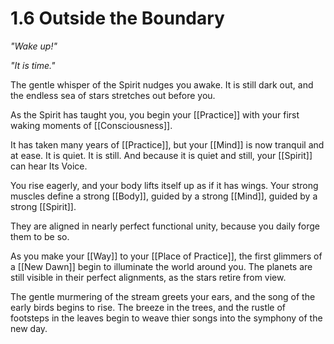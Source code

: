 # 1.6 Outside the Boundary
_"Wake up!"_

_"It is time."_

The gentle whisper of the Spirit nudges you awake. It is still dark out, and the endless sea of stars stretches out before you. 

As the Spirit has taught you, you begin your [[Practice]] with your first waking moments of [[Consciousness]]. 

It has taken many years of [[Practice]], but your [[Mind]] is now tranquil and at ease. It is quiet. It is still. And because it is quiet and still, your [[Spirit]] can hear Its Voice. 

You rise eagerly, and your body lifts itself up as if it has wings. Your strong muscles define a strong [[Body]], guided by a strong [[Mind]], guided by a strong [[Spirit]]. 

They are aligned in nearly perfect functional unity, because you daily forge them to be so. 

As you make your [[Way]] to your [[Place of Practice]], the first glimmers of a [[New Dawn]] begin to illuminate the world around you. The planets are still visible in their perfect alignments, as the stars retire from view. 

The gentle murmering of the stream greets your ears, and the song of the early birds begins to rise. The breeze in the trees, and the rustle of footsteps in the leaves begin to weave thier songs into the symphony of the new day. 